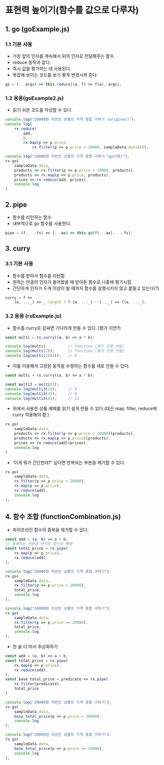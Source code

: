 # 표현력 높이기(함수를 값으로 다루자)
## 1. go (goExample.js)
### 1.1 기본 사용
- 가장 앞의 인자를 계속해서 뒤의 인자로 전달해주는 함수.
- reduce 동작과 같다.
- 즉시 값을 평가하는 데 사용된다.
- 복잡해 보이는 코드를 보기 좋게 변경시켜 준다.
```js
go = (...args) => this.reduce((a, f) => f(a), args);
```
### 1.2 응용(goExample2.js)
- 읽기 쉬운 코드를 작성할 수 있다.
```js
console.log("20000원 미만인 상품의 가격 총합 구하기 (original)");
console.log(
    rx.reduce(
        add,
        0,
        rx.map(p => p.price,
            rx.filter(p => p.price < 20000, sampleData.data))));

console.log("20000원 미만인 상품의 가격 총합 구하기 (go사용)");
rx.go(
    sampleData.data,
    products => rx.filter(p => p.price < 20000, products),
    products => rx.map(p => p.price, products),
    prices => rx.reduce(add, prices),
    console.log
)
```

## 2. pipe
- 함수를 리턴하는 함수
- 내부적으로 go 함수를 사용한다.
```js
pipe = (f, ...fs) => (...as) => this.go(f(...as), ...fs);
```

## 3. curry
### 3.1 기본 사용
- 함수를 받아서 함수를 리턴함.
- 원하는 만큼의 인자가 들어왔을 때 받아둔 함수로 나중에 평가시킴.
- 간단하게 인자가 두개 이상이 될 때까지 함수를 실행시키지 않고 붙들고 있는다(?)
```js
curry = f => 
    (a, ..._) => _.length ? f (a, ..._) : (..._) => f(a, ..._);
```

### 3.2 응용 (rxExample.js)
- 함수를 curry로 감싸면 기다리게 만들 수 있다. (평가 지연?)
```js
const multi = rx.curry((a, b) => a * b);

console.log(multi);         // function (평가 진행 안됨)
console.log(multi(2));      // function (평가 진행 안됨)
console.log(multi(2)(4));   // 8
```
- 이를 이용해서 고정된 동작을 수행하는 함수를 새로 만들 수 있다.
```js
const multi = rx.curry((a, b) => a * b);

const multi3 = multi(3);
console.log(multi3(2));     // 6
console.log(multi3(3));     // 9
console.log(multi3(4));     // 12
```

- 위에서 사용한 상품 예제를 읽기 쉽게 만들 수 있다.(대신 map, filter, reduce에 curry 적용해야 함.)
```js
rx.go(
    sampleData.data,
    products => rx.filter(p => p.price < 20000)(products),
    products => rx.map(p => p.price)(products),
    prices => rx.reduce(add)(prices),
    console.log
)
```

- '이게 뭐가 간단한데?' 싶다면 반복되는 부분을 제거할 수 있다.
```js
rx.go(
    sampleData.data,
    rx.filter(p => p.price < 20000),
    rx.map(p => p.price),
    rx.reduce(add),
    console.log
);
```

## 4. 함수 조합 (functionCombination.js)
- 파이프라인 함수의 중복을 제거할 수 있다.
```js
const add = (a, b) => a + b;
// 중복되는 부분을 파이프 함수로 빼냄
const total_price = rx.pipe(
    rx.map(p => p.price),
    rx.reduce(add),
);

console.log("20000원 미만인 상품의 가격 총합 구하기");
rx.go(
    sampleData.data,
    rx.filter(p => p.price < 20000),
    total_price,
    console.log
);

console.log("20000원 이상인 상품의 가격 총합 구하기");
rx.go(
    sampleData.data,
    rx.filter(p => p.price >= 20000),
    total_price,
    console.log
);
```

- 한 술 더 떠서 추상화하기
```js
const add = (a, b) => a + b;
const total_price = rx.pipe(
    rx.map(p => p.price),
    rx.reduce(add),
);
const base_total_price = predicate => rx.pipe(
    rx.filter(predicate),
    total_price
)

console.log("20000원 미만인 상품의 가격 총합 구하기");
rx.go(
    sampleData.data,
    base_total_price(p => p.price < 20000),
    console.log
);

console.log("20000원 이상인 상품의 가격 총합 구하기");
rx.go(
    sampleData.data,
    base_total_price(p => p.price >= 20000),
    console.log
);
```

